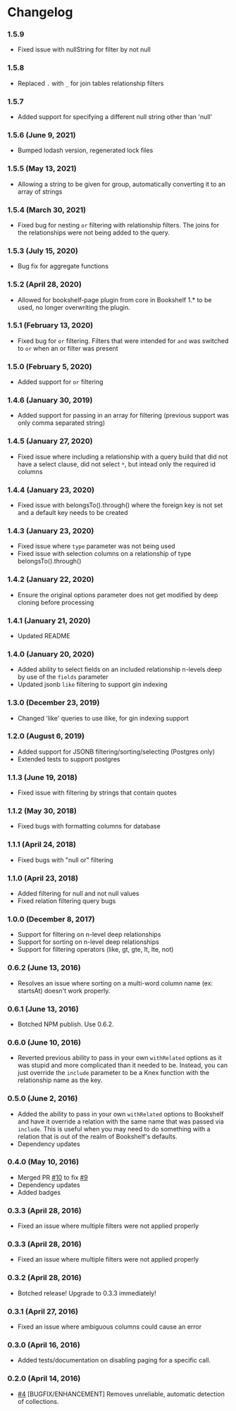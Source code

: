 # Changelog

### 1.5.9
- Fixed issue with nullString for filter by not null
### 1.5.8
- Replaced `.` with `_` for join tables relationship filters
### 1.5.7
- Added support for specifying a different null string other than 'null'

### 1.5.6 (June 9, 2021)
- Bumped lodash version, regenerated lock files
### 1.5.5 (May 13, 2021)
- Allowing a string to be given for group, automatically converting it to an array of strings

### 1.5.4 (March 30, 2021)
- Fixed bug for nesting `or` filtering with relationship filters. The joins for the relationships were not being added to the query.

### 1.5.3 (July 15, 2020)
- Bug fix for aggregate functions

### 1.5.2 (April 28, 2020)
- Allowed for bookshelf-page plugin from core in Bookshelf 1.* to be used, no longer overwriting the plugin.

### 1.5.1 (February 13, 2020)
- Fixed bug for `or` filtering. Filters that were intended for `and` was switched to `or` when an or filter was present

### 1.5.0 (February 5, 2020)
- Added support for `or` filtering

### 1.4.6 (January 30, 2019)
- Added support for passing in an array for filtering (previous support was only comma separated string)

### 1.4.5 (January 27, 2020)
- Fixed issue where including a relationship with a query build that did not have a select clause, did not select `*`, but intead only the required id columns

### 1.4.4 (January 23, 2020)
- Fixed issue with belongsTo().through() where the foreign key is not set and a default key needs to be created

### 1.4.3 (January 23, 2020)
- Fixed issue where `type` parameter was not being used
- Fixed issue with selection columns on a relationship of type belongsTo().through()

### 1.4.2 (January 22, 2020)
- Ensure the original options parameter does not get modified by deep cloning before processing

### 1.4.1 (January 21, 2020)
- Updated README

### 1.4.0 (January 20, 2020)
- Added ability to select fields on an included relationship n-levels deep by use of the `fields` parameter
- Updated jsonb `like` filtering to support gin indexing

### 1.3.0 (December 23, 2019)
- Changed 'like' queries to use ilike, for gin indexing support

### 1.2.0 (August 6, 2019)
- Added support for JSONB filtering/sorting/selecting (Postgres only)
- Extended tests to support postgres

### 1.1.3 (June 19, 2018)
- Fixed issue with filtering by strings that contain quotes

### 1.1.2 (May 30, 2018)
- Fixed bugs with formatting columns for database

### 1.1.1 (April 24, 2018)
- Fixed bugs with "null or" filtering

### 1.1.0 (April 23, 2018)
- Added filtering for null and not null values
- Fixed relation filtering query bugs

### 1.0.0 (December 8, 2017)
- Support for filtering on n-level deep relationships
- Support for sorting on n-level deep relationships
- Support for filtering operators (like, gt, gte, lt, lte, not)

### 0.6.2 (June 13, 2016)
- Resolves an issue where sorting on a multi-word column name (ex: startsAt) doesn't work properly.

### 0.6.1 (June 13, 2016)
- Botched NPM publish. Use 0.6.2.

### 0.6.0 (June 10, 2016)
- Reverted previous ability to pass in your own `withRelated` options as it was stupid and more complicated than it needed to be. Instead, you can just override the `include` parameter to be a Knex function with the relationship name as the key.

### 0.5.0 (June 2, 2016)
- Added the ability to pass in your own `withRelated` options to Bookshelf and have it override a relation with the same name that was passed via `include`. This is useful when you may need to do something with a relation that is out of the realm of Bookshelf's defaults.
- Dependency updates

### 0.4.0 (May 10, 2016)
- Merged PR [#10](https://github.com/scoutforpets/bookshelf-jsonapi-params/pull/10) to fix [#9](https://github.com/scoutforpets/bookshelf-jsonapi-params/issues/9)
- Dependency updates
- Added badges

### 0.3.3 (April 28, 2016)
- Fixed an issue where multiple filters were not applied properly

### 0.3.3 (April 28, 2016)
- Fixed an issue where multiple filters were not applied properly

### 0.3.2 (April 28, 2016)
- Botched release! Upgrade to 0.3.3 immediately!

### 0.3.1 (April 27, 2016)
- Fixed an issue where ambiguous columns could cause an error

### 0.3.0 (April 16, 2016)
- Added tests/documentation on disabling paging for a specific call.

### 0.2.0 (April 14, 2016)

- [#4](https://github.com/scoutforpets/bookshelf-jsonapi-params/pull/5) [BUGFIX/ENHANCEMENT] Removes unreliable, automatic detection of collections.
